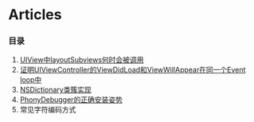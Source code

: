 # Articles

### 目录

1. [UIView中layoutSubviews何时会被调用](https://github.com/JasonWorking/Articles/blob/master/Articles/When-layoutsubviews-get-called.md)
2. [证明UIViewController的ViewDidLoad和ViewWillAppear在同一个Event loop中](https://github.com/JasonWorking/Articles/blob/master/Articles/viweDidLoad-viewWillAppear-in-one-event-loop.md)
3. [NSDictionary类簇实现](https://github.com/JasonWorking/Articles/blob/master/Articles/Class-Cluster-NSDictionary.md) 
4. [PhonyDebugger的正确安装姿势](https://github.com/JasonWorking/Articles/blob/master/Articles/Install-PhonyDebugger.md)
5.  常见字符编码方式
